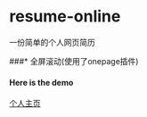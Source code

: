 # resume-online
一份简单的个人网页简历

###* 全屏滚动(使用了onepage插件)


#### Here is the demo
[个人主页](http://115.28.156.108)